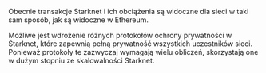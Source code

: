 Obecnie transakcje Starknet i ich obciążenia są widoczne dla sieci w taki sam sposób, jak są widoczne w Ethereum.

Możliwe jest wdrożenie różnych protokołów ochrony prywatności w Starknet, które zapewnią pełną prywatność wszystkich uczestników sieci. Ponieważ protokoły te zazwyczaj wymagają wielu obliczeń, skorzystają one w dużym stopniu ze skalowalności Starknet.